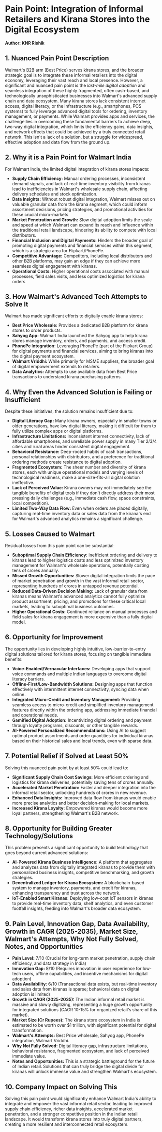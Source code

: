 # Pain Point: Integration of Informal Retailers and Kirana Stores into the Digital Ecosystem

**Author: KNR Rishik**

## 1. Nuanced Pain Point Description

Walmart's B2B arm (Best Price) serves kirana stores, and the broader strategic goal is to integrate these informal retailers into the digital economy, leveraging their vast reach and local presence. However, a significant and nuanced pain point is the *last-mile digital adoption* and seamless integration of these highly fragmented, often cash-based, and technologically unsophisticated businesses into Walmart's advanced supply chain and data ecosystem. Many kirana stores lack consistent internet access, digital literacy, or the infrastructure (e.g., smartphones, POS systems) to fully leverage advanced digital tools for ordering, inventory management, or payments. While Walmart provides apps and services, the challenge lies in overcoming these fundamental barriers to achieve deep, two-way digital integration, which limits the efficiency gains, data insights, and network effects that could be achieved by a truly connected retail network. This isn't a lack of a solution, but a struggle for widespread, effective adoption and data flow from the ground up.

## 2. Why it is a Pain Point for Walmart India

For Walmart India, the limited digital integration of kirana stores impacts:

*   **Supply Chain Efficiency:** Manual ordering processes, inconsistent demand signals, and lack of real-time inventory visibility from kiranas lead to inefficiencies in Walmart's wholesale supply chain, affecting delivery schedules and stock optimization.
*   **Data Insights:** Without robust digital integration, Walmart misses out on valuable granular data from the kirana segment, which could inform assortment decisions, pricing strategies, and promotional activities for these crucial micro-markets.
*   **Market Penetration and Growth:** Slow digital adoption limits the scale and speed at which Walmart can expand its reach and influence within the traditional retail landscape, hindering its ability to compete with local distributors.
*   **Financial Inclusion and Digital Payments:** Hinders the broader goal of promoting digital payments and financial services within this segment, which is a strategic area for Flipkart/PhonePe.
*   **Competitive Advantage:** Competitors, including local distributors and other B2B platforms, may gain an edge if they can achieve more seamless digital engagement with kiranas.
*   **Operational Costs:** Higher operational costs associated with manual processes, field sales visits, and less optimized logistics for kirana orders.

## 3. How Walmart's Advanced Tech Attempts to Solve It

Walmart has made significant efforts to digitally enable kirana stores:

*   **Best Price Wholesale:** Provides a dedicated B2B platform for kirana stores to order products.
*   **Sahyog App:** Walmart India launched the Sahyog app to help kirana stores manage inventory, orders, and payments, and access credit.
*   **PhonePe Integration:** Leveraging PhonePe (part of the Flipkart Group) for digital payments and financial services, aiming to bring kiranas into the digital payment ecosystem.
*   **Walmart Vriddhi:** While primarily for MSME suppliers, the broader goal of digital empowerment extends to retailers.
*   **Data Analytics:** Attempts to use available data from Best Price transactions to understand kirana purchasing patterns.

## 4. Why Even the Advanced Solution is Failing or Insufficient

Despite these initiatives, the solution remains insufficient due to:

*   **Digital Literacy Gap:** Many kirana owners, especially in smaller towns or older generations, have low digital literacy, making it difficult for them to fully utilize complex apps or digital platforms.
*   **Infrastructure Limitations:** Inconsistent internet connectivity, lack of affordable smartphones, and unreliable power supply in many Tier 2/3/4 cities and rural areas hinder consistent digital engagement.
*   **Behavioral Resistance:** Deep-rooted habits of cash transactions, personal relationships with distributors, and a preference for traditional ordering methods create resistance to digital adoption.
*   **Fragmented Ecosystem:** The sheer number and diversity of kirana stores, each with unique operational models and varying levels of technological readiness, make a one-size-fits-all digital solution ineffective.
*   **Lack of Perceived Value:** Kirana owners may not immediately see the tangible benefits of digital tools if they don't directly address their most pressing daily challenges (e.g., immediate cash flow, space constraints, local competition).
*   **Limited Two-Way Data Flow:** Even when orders are placed digitally, capturing real-time inventory data or sales data from the kirana's end for Walmart's advanced analytics remains a significant challenge.

## 5. Losses Caused to Walmart

Residual losses from this pain point can be substantial:

*   **Suboptimal Supply Chain Efficiency:** Inefficient ordering and delivery to kiranas lead to higher logistics costs and less optimized inventory management for Walmart's wholesale operations, potentially costing tens of crores annually.
*   **Missed Growth Opportunities:** Slower digital integration limits the pace of market penetration and growth in the vast informal retail sector, representing hundreds of crores in untapped revenue potential.
*   **Reduced Data-Driven Decision Making:** Lack of granular data from kiranas means Walmart's advanced analytics cannot fully optimize product assortment, pricing, and promotions for these critical local markets, leading to suboptimal business outcomes.
*   **Higher Operational Costs:** Continued reliance on manual processes and field sales for kirana engagement is more expensive than a fully digital model.

## 6. Opportunity for Improvement

The opportunity lies in developing highly intuitive, low-barrier-to-entry digital solutions tailored for kirana stores, focusing on tangible immediate benefits:

*   **Voice-Enabled/Vernacular Interfaces:** Developing apps that support voice commands and multiple Indian languages to overcome digital literacy barriers.
*   **Offline-First/Low-Bandwidth Solutions:** Designing apps that function effectively with intermittent internet connectivity, syncing data when online.
*   **Integrated Micro-Credit and Inventory Management:** Providing seamless access to micro-credit and simplified inventory management features directly within the ordering app, addressing immediate financial and operational needs.
*   **Gamified Digital Adoption:** Incentivizing digital ordering and payment through loyalty programs, discounts, or other tangible rewards.
*   **AI-Powered Personalized Recommendations:** Using AI to suggest optimal product assortments and order quantities for individual kiranas based on their historical sales and local trends, even with sparse data.

## 7. Potential Relief if Solved at Least 50%

Solving this nuanced pain point by at least 50% could lead to:

*   **Significant Supply Chain Cost Savings:** More efficient ordering and logistics for kirana deliveries, potentially saving tens of crores annually.
*   **Accelerated Market Penetration:** Faster and deeper integration into the informal retail sector, unlocking hundreds of crores in new revenue.
*   **Enhanced Data Insights:** Improved data flow from kiranas would enable more precise analytics and better decision-making for local markets.
*   **Increased Kirana Loyalty:** Empowered kiranas would become more loyal partners, strengthening Walmart's B2B network.

## 8. Opportunity for Building Greater Technology/Solutions

This problem presents a significant opportunity to build technology that goes beyond current advanced solutions:

*   **AI-Powered Kirana Business Intelligence:** A platform that aggregates and analyzes data from digitally integrated kiranas to provide them with personalized business insights, competitive benchmarking, and growth strategies.
*   **Decentralized Ledger for Kirana Ecosystem:** A blockchain-based system to manage inventory, payments, and credit for kiranas, enhancing transparency and trust across the network.
*   **IoT-Enabled Smart Kiranas:** Deploying low-cost IoT sensors in kiranas to provide real-time inventory data, shelf analytics, and even customer footfall insights, feeding into Walmart's broader data ecosystem.

## 9. Pain Level, Innovation Gap, Data Availability, Growth in CAGR (2025-2035), Market Size, Walmart's Attempts, Why Not Fully Solved, Notes, and Opportunities

*   **Pain Level:** 7/10 (Crucial for long-term market penetration, supply chain efficiency, and data strategy in India)
*   **Innovation Gap:** 8/10 (Requires innovation in user experience for low-tech users, offline capabilities, and incentive mechanisms for digital adoption)
*   **Data Availability:** 6/10 (Transactional data exists, but real-time inventory and sales data from kiranas is sparse; behavioral data on digital adoption is limited)
*   **Growth in CAGR (2025-2035):** The Indian informal retail market is massive and slowly digitizing, representing a huge growth opportunity for integrated solutions (CAGR 10-15% for organized retail's share of this market).
*   **Market Size (Cr Rupees):** The kirana store ecosystem in India is estimated to be worth over $1 trillion, with significant potential for digital transformation.
*   **Walmart's Attempts:** Best Price wholesale, Sahyog app, PhonePe integration, Walmart Vriddhi.
*   **Why Not Fully Solved:** Digital literacy gap, infrastructure limitations, behavioral resistance, fragmented ecosystem, and lack of perceived immediate value.
*   **Notes and Opportunities:** This is a strategic battleground for the future of Indian retail. Solutions that can truly bridge the digital divide for kiranas will unlock immense value and strengthen Walmart's ecosystem.

## 10. Company Impact on Solving This

Solving this pain point would significantly enhance Walmart India's ability to integrate and empower the vast informal retail sector, leading to improved supply chain efficiency, richer data insights, accelerated market penetration, and a stronger competitive position in the Indian retail landscape. It would transform kirana stores into truly digital partners, creating a more resilient and interconnected retail ecosystem.

